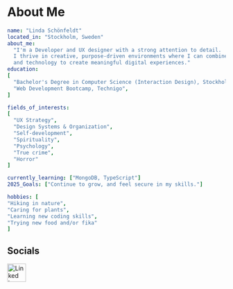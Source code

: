 # About Me
```yaml
name: "Linda Schönfeldt"
located_in: "Stockholm, Sweden"
about_me:
  "I'm a Developer and UX designer with a strong attention to detail.
  I thrive in creative, purpose-driven environments where I can combine empathy
  and technology to create meaningful digital experiences."
education:
[
  "Bachelor's Degree in Computer Science (Interaction Design), Stockholm University",
  "Web Development Bootcamp, Technigo",
]

fields_of_interests:
[
  "UX Strategy",
  "Design Systems & Organization",
  "Self-development",
  "Spirituality",
  "Psychology",
  "True crime",
  "Horror"
]

currently_learning: ["MongoDB, TypeScript"]
2025_Goals: ["Continue to grow, and feel secure in my skills."]

hobbies: [
"Hiking in nature",
"Caring for plants",
"Learning new coding skills",
"Trying new food and/or fika"
]
```


## Socials
<a a href="https://www.linkedin.com/lindaschonfeldt"><img width="43" height="42" alt="Linked in" src="https://github.com/user-attachments/assets/f7e04d25-8ec0-4414-b944-aff7e7cae335" /></a>
